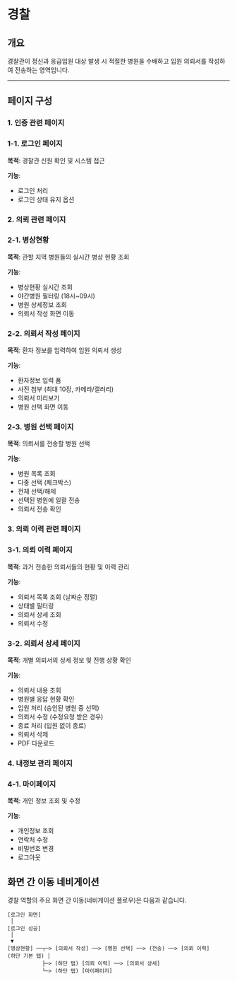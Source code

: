 # 경찰 

## 개요

경찰관이 정신과 응급입원 대상 발생 시 적절한 병원을 수배하고 입원 의뢰서를 작성하여 전송하는 영역입니다.

---

## 페이지 구성

### 1. 인증 관련 페이지

### 1-1. 로그인 페이지

**목적**: 경찰관 신원 확인 및 시스템 접근

**기능**:

- 로그인 처리
- 로그인 상태 유지 옵션

### 2. 의뢰 관련 페이지

### 2-1. 병상현황

**목적**: 관할 지역 병원들의 실시간 병상 현황 조회 

**기능**:

- 병상현황 실시간 조회
- 야간병원 필터링 (18시~09시)
- 병원 상세정보 조회
- 의뢰서 작성 화면 이동

### 2-2. 의뢰서 작성 페이지

**목적**: 환자 정보를 입력하여 입원 의뢰서 생성

**기능**:

- 환자정보 입력 폼
- 사진 첨부 (최대 10장, 카메라/갤러리)
- 의뢰서 미리보기
- 병원 선택 화면 이동

### 2-3. 병원 선택 페이지

**목적**: 의뢰서를 전송할 병원 선택

**기능**:

- 병원 목록 조회
- 다중 선택 (체크박스)
- 전체 선택/해제
- 선택된 병원에 일괄 전송
- 의뢰서 전송 확인

### 3. 의뢰 이력 관련 페이지

### 3-1. 의뢰 이력 페이지

**목적**: 과거 전송한 의뢰서들의 현황 및 이력 관리

**기능**:

- 의뢰서 목록 조회 (날짜순 정렬)
- 상태별 필터링
- 의뢰서 상세 조회
- 의뢰서 수정

### 3-2. 의뢰서 상세 페이지

**목적**: 개별 의뢰서의 상세 정보 및 진행 상황 확인

**기능**:

- 의뢰서 내용 조회
- 병원별 응답 현황 확인
- 입원 처리 (승인된 병원 중 선택)
- 의뢰서 수정 (수정요청 받은 경우)
- 종료 처리 (입원 없이 종료)
- 의뢰서 삭제
- PDF 다운로드

### 4. 내정보 관리 페이지

### 4-1. 마이페이지

**목적**: 개인 정보 조회 및 수정

**기능**:

- 개인정보 조회
- 연락처 수정
- 비밀번호 변경
- 로그아웃

## 화면 간 이동 네비게이션

경찰 역할의 주요 화면 간 이동(네비게이션 플로우)은 다음과 같습니다.

```
[로그인 화면]
 │
[로그인 성공]
 │
 ▼
[병상현황] ──┬─> [의뢰서 작성] ──> [병원 선택] ──> (전송) ──> [의뢰 이력]
(하단 기본 탭) │
           ├─> (하단 탭) [의뢰 이력] ──> [의뢰서 상세]
           └─> (하단 탭) [마이페이지]
```